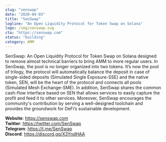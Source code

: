 ```yaml
---
slug: "senswap"
date: "2020-04-03"
title: "SenSwap"
logline: "An Open Liquidity Protocol for Token Swap on Solana"
logo: /img/senswap.svg
cta: "https://senswap.com"
status: "building"
category: AMM
---
```


SenSwap: An Open Liquidity Protocol for Token Swap on Solana designed to remove almost technical barriers to bring AMM to more regular users. In SenSwap, the pool is no longer organized into two tokens. It’s now the pool of trilogy, the protocol will automatically balance the deposit in case of single-sided deposits (Simulated Single Exposure-SSE) and the native token, SEN, will be the heart of the protocol and connects all pools (Simulated Mesh Exchange-SME).
In addition, SenSwap shares the common cash-flow interface based on SEN that allows services to easily capture the profit and feed it to other services.
Moreover, SenSwap encourages the community's contribution by serving a well-designed toolchain and provides the groundwork for DeFi’s sustainable development.

<b>Website</b>: https://senswap.com </br>
<b>Twitter</b>: https://twitter.com/SenSwap </br>
<b>Telegram</b>: https://t.me/SenSwap </br>
<b>Discord</b>: https://discord.gg/X3YndHAA
